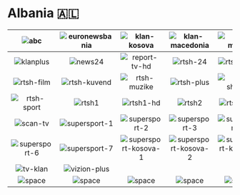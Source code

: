 # Albania  🇦🇱

| ![abc] | ![euronewsbania] | ![klan-kosova] | ![klan-macedonia] | ![klan-music] | ![klan-news] |
|:---:|:---:|:---:|:---:|:---:|:---:|
| ![klanplus] | ![news24] | ![report-tv-hd] | ![rtsh-24] | ![rtsh-agro] | ![rtsh-femije] |
| ![rtsh-film] | ![rtsh-kuvend] | ![rtsh-muzike] | ![rtsh-plus] | ![rtsh-shkolle] | ![rtsh-shqip] |
| ![rtsh-sport] | ![rtsh1] | ![rtsh1-hd] | ![rtsh2] | ![rtsh2-hd] | ![rtsh3] |
| ![scan-tv] | ![supersport-1] | ![supersport-2] | ![supersport-3] | ![supersport-4] | ![supersport-5] |
| ![supersport-6] | ![supersport-7] | ![supersport-kosova-1] | ![supersport-kosova-2] | ![supersport-kosova-3] | ![top-channel] |
| ![tv-klan] | ![vizion-plus] |  |  |  |  |
| ![space] | ![space] | ![space] | ![space] | ![space] | ![space] |

[abc]:https://raw.githubusercontent.com/tv-logo/tv-logos/main/countries/albania/abc-al.png
[euronewsbania]:https://raw.githubusercontent.com/tv-logo/tv-logos/main/countries/albania/euronews-albania-al.png
[klan-kosova]:https://raw.githubusercontent.com/tv-logo/tv-logos/main/countries/albania/klan-kosova-al.png
[klan-macedonia]:https://raw.githubusercontent.com/tv-logo/tv-logos/main/countries/albania/klan-macedonia-al.png
[klan-music]:https://raw.githubusercontent.com/tv-logo/tv-logos/main/countries/albania/klan-music-al.png
[klan-news]:https://raw.githubusercontent.com/tv-logo/tv-logos/main/countries/albania/klan-news-al.png
[klanplus]:https://raw.githubusercontent.com/tv-logo/tv-logos/main/countries/albania/klanplus-al.png
[news24]:https://raw.githubusercontent.com/tv-logo/tv-logos/main/countries/albania/news24-al.png
[report-tv-hd]:https://raw.githubusercontent.com/tv-logo/tv-logos/main/countries/albania/report-tv-hd-al.png
[rtsh-24]:https://raw.githubusercontent.com/tv-logo/tv-logos/main/countries/albania/rtsh-24-al.png
[rtsh-agro]:https://raw.githubusercontent.com/tv-logo/tv-logos/main/countries/albania/rtsh-agro-al.png
[rtsh-femije]:https://raw.githubusercontent.com/tv-logo/tv-logos/main/countries/albania/rtsh-femije-al.png
[rtsh-film]:https://raw.githubusercontent.com/tv-logo/tv-logos/main/countries/albania/rtsh-film-al.png
[rtsh-kuvend]:https://raw.githubusercontent.com/tv-logo/tv-logos/main/countries/albania/rtsh-kuvend-al.png
[rtsh-muzike]:https://raw.githubusercontent.com/tv-logo/tv-logos/main/countries/albania/rtsh-muzike-al.png
[rtsh-plus]:https://raw.githubusercontent.com/tv-logo/tv-logos/main/countries/albania/rtsh-plus-al.png
[rtsh-shkolle]:https://raw.githubusercontent.com/tv-logo/tv-logos/main/countries/albania/rtsh-shkolle-al.png
[rtsh-shqip]:https://raw.githubusercontent.com/tv-logo/tv-logos/main/countries/albania/rtsh-shqip-al.png
[rtsh-sport]:https://raw.githubusercontent.com/tv-logo/tv-logos/main/countries/albania/rtsh-sport-al.png
[rtsh1]:https://raw.githubusercontent.com/tv-logo/tv-logos/main/countries/albania/rtsh1-al.png
[rtsh1-hd]:https://raw.githubusercontent.com/tv-logo/tv-logos/main/countries/albania/rtsh1-hd-al.png
[rtsh2]:https://raw.githubusercontent.com/tv-logo/tv-logos/main/countries/albania/rtsh2-al.png
[rtsh2-hd]:https://raw.githubusercontent.com/tv-logo/tv-logos/main/countries/albania/rtsh2-hd-al.png
[rtsh3]:https://raw.githubusercontent.com/tv-logo/tv-logos/main/countries/albania/rtsh3-al.png
[scan-tv]:https://raw.githubusercontent.com/tv-logo/tv-logos/main/countries/albania/scan-tv-al.png
[supersport-1]:https://raw.githubusercontent.com/tv-logo/tv-logos/main/countries/albania/supersport-1-al.png
[supersport-2]:https://raw.githubusercontent.com/tv-logo/tv-logos/main/countries/albania/supersport-2-al.png
[supersport-3]:https://raw.githubusercontent.com/tv-logo/tv-logos/main/countries/albania/supersport-3-al.png
[supersport-4]:https://raw.githubusercontent.com/tv-logo/tv-logos/main/countries/albania/supersport-4-al.png
[supersport-5]:https://raw.githubusercontent.com/tv-logo/tv-logos/main/countries/albania/supersport-5-al.png
[supersport-6]:https://raw.githubusercontent.com/tv-logo/tv-logos/main/countries/albania/supersport-6-al.png
[supersport-7]:https://raw.githubusercontent.com/tv-logo/tv-logos/main/countries/albania/supersport-7-al.png
[supersport-kosova-1]:https://raw.githubusercontent.com/tv-logo/tv-logos/main/countries/albania/supersport-kosova-1-al.png
[supersport-kosova-2]:https://raw.githubusercontent.com/tv-logo/tv-logos/main/countries/albania/supersport-kosova-2-al.png
[supersport-kosova-3]:https://raw.githubusercontent.com/tv-logo/tv-logos/main/countries/albania/supersport-kosova-3-al.png
[top-channel]:https://raw.githubusercontent.com/tv-logo/tv-logos/main/countries/albania/top-channel-al.png
[tv-klan]:https://raw.githubusercontent.com/tv-logo/tv-logos/main/countries/albania/tv-klan-al.png
[vizion-plus]:https://raw.githubusercontent.com/tv-logo/tv-logos/main/countries/albania/vizion-plus-al.png

[Space]:https://raw.githubusercontent.com/tv-logo/tv-logos/main/misc/space-1500.png "Space"

